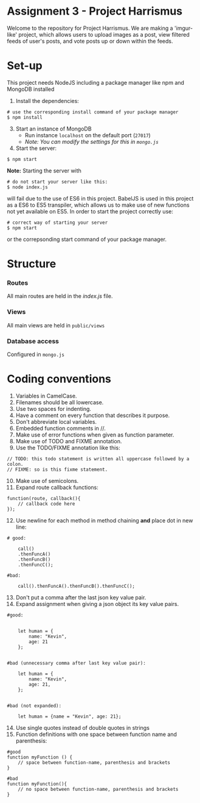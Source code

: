 # Assignment 3 - Project Harrismus

Welcome to the repository for Project Harrismus. We are making a 'imgur-like' project, 
which allows users to upload images as a post, view filtered feeds of user's posts, 
and vote posts up or down within the feeds. 

# Set-up
This project needs NodeJS including a package manager like npm and MongoDB installed 

1. Install the dependencies:
```
# use the corresponding install command of your package manager
$ npm install
```
3. Start an instance of MongoDB
    - Run instance `localhost` on the default port (`27017`)
    - *Note: You can modify the settings for this in `mongo.js`*
4. Start the server:
```
$ npm start
```
    
**Note:** Starting the server with
```
# do not start your server like this:
$ node index.js

```
will fail due to the use of ES6 in this project. BabelJS is used in this project as a
ES6 to ES5 transpiler, which allows us to make use of new functions not yet available on
ES5. In order to start the project correctly use:
```
# correct way of starting your server
$ npm start
```
or the correpsonding start command of your package manager.

# Structure

### Routes
All main routes are held in the *index.js* file. 

### Views
All main views are held in `public/views`

### Database access
Configured in `mongo.js`

# Coding conventions
1. Variables in CamelCase.
2. Filenames should be all lowercase.
3. Use two spaces for indenting.
4. Have a comment on every function that describes it purpose.
5. Don't abbreviate local variables.
6. Embedded function comments in //.
7. Make use of error functions when given as function parameter.
8. Make use of TODO and FIXME annotation.
9. Use the TODO/FIXME annotation like this:
```
// TODO: this todo statement is written all uppercase followed by a colon.
// FIXME: so is this fixme statement.
```
10. Make use of semicolons.
11. Expand route callback functions: 
```
function(route, callback(){
    // callback code here    
});
```

12. Use newline for each method in method chaining **and** place dot in new line:
```
# good:
    
    call()
    .thenFuncA()
    .thenFuncB()
    .thenFuncC();
    
#bad:
    
    call().thenFuncA().thenFuncB().thenFuncC();
```
13. Don't put a comma after the last json key value pair.
14. Expand assignment when giving a json object its key value pairs.
```
#good:
    

    let human = {
        name: "Kevin",
        age: 21
    };
    
        
#bad (unnecessary comma after last key value pair):
    
    let human = {
        name: "Kevin",
        age: 21,
    };
    
    
#bad (not expanded):

    let human = {name = "Kevin", age: 21};
```

14. Use single quotes instead of double quotes in strings
15. Function definitions with one space between function name and parenthesis:
```
#good
function myFunction () {
    // space between function-name, parenthesis and brackets
}
    
#bad
function myFunction(){
    // no space between function-name, parenthesis and brackets
}
```
